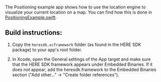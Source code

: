 The Positioning example app shows how to use the location engine to visualize your current location on a map. You can find how this is done in [PositioningExample.swift](Positioning/PositioningExample.swift).

Build instructions:
-------------------

1) Copy the `heresdk.xcframework` folder (as found in the HERE SDK package) to your app's root folder.

2) In Xcode, open the General settings of the App target and make sure that the HERE SDK framework appears under Embedded Binaries. If it does not appear, add the heresdk.framework to the Embedded Binaries section ("Add other..." -> "Create folder references").
